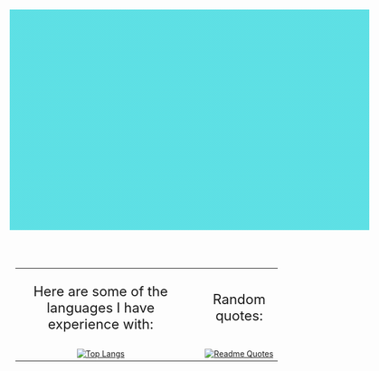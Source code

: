 <div align="center" style="background: transparent; padding: 10px;">
  <a href="https://github.com/BlueSky2311">
    <img src="https://github.com/BlueSky2311/BlueSky2311/blob/main/Header.gif" alt="MasterHead" style="max-width: 1000px;" />
  </a>
</div>

<div align="center" style="background: rgba(255, 255, 255, 0); padding: 20px; border-radius: 15px; max-width: 800px; margin: 20px auto;">
  <table style="width: 100%;">
    <tr>
      <td align="center" style="padding-right: 20px;">
        <p style="font-size: 24px;">Here are some of the languages I have experience with:</p>
      </td>
      <td align="center" style="padding-left: 20px;">
        <p style="font-size: 24px;">Random quotes:</p>
      </td>
    </tr>
    <tr>
      <td align="center" style="padding-right: 20px;">
        <a href="https://github.com/BlueSky2311">
          <img src="https://github-readme-stats.vercel.app/api/top-langs/?username=BlueSky2311&layout=donut-vertical" alt="Top Langs" style="max-width: 300px;" />
        </a>
      </td>
      <td align="center" style="padding-left: 20px;">
        <a href="https://github.com/piyushsuthar/github-readme-quotes">
          <img src="https://quotes-github-readme.vercel.app/api?type=horizontal&theme=algolia" alt="Readme Quotes" style="max-width: 300px;" />
        </a>
      </td>
    </tr>
  </table>
</div>
